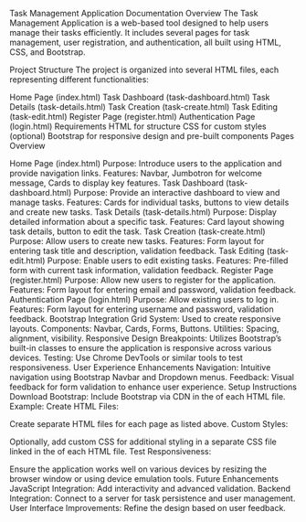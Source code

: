 Task Management Application Documentation Overview The Task Management Application is a web-based tool designed to help users manage their tasks efficiently. It includes several pages for task management, user registration, and authentication, all built using HTML, CSS, and Bootstrap.

Project Structure The project is organized into several HTML files, each representing different functionalities:

Home Page (index.html) Task Dashboard (task-dashboard.html) Task Details (task-details.html) Task Creation (task-create.html) Task Editing (task-edit.html) Register Page (register.html) Authentication Page (login.html) Requirements HTML for structure CSS for custom styles (optional) Bootstrap for responsive design and pre-built components Pages Overview

Home Page (index.html) Purpose: Introduce users to the application and provide navigation links. Features: Navbar, Jumbotron for welcome message, Cards to display key features.
Task Dashboard (task-dashboard.html) Purpose: Provide an interactive dashboard to view and manage tasks. Features: Cards for individual tasks, buttons to view details and create new tasks.
Task Details (task-details.html) Purpose: Display detailed information about a specific task. Features: Card layout showing task details, button to edit the task.
Task Creation (task-create.html) Purpose: Allow users to create new tasks. Features: Form layout for entering task title and description, validation feedback.
Task Editing (task-edit.html) Purpose: Enable users to edit existing tasks. Features: Pre-filled form with current task information, validation feedback.
Register Page (register.html) Purpose: Allow new users to register for the application. Features: Form layout for entering email and password, validation feedback.
Authentication Page (login.html) Purpose: Allow existing users to log in. Features: Form layout for entering username and password, validation feedback. Bootstrap Integration Grid System: Used to create responsive layouts. Components: Navbar, Cards, Forms, Buttons. Utilities: Spacing, alignment, visibility. Responsive Design Breakpoints: Utilizes Bootstrap’s built-in classes to ensure the application is responsive across various devices. Testing: Use Chrome DevTools or similar tools to test responsiveness. User Experience Enhancements Navigation: Intuitive navigation using Bootstrap Navbar and Dropdown menus. Feedback: Visual feedback for form validation to enhance user experience. Setup Instructions Download Bootstrap:
Include Bootstrap via CDN in the of each HTML file. Example: Create HTML Files:

Create separate HTML files for each page as listed above. Custom Styles:

Optionally, add custom CSS for additional styling in a separate CSS file linked in the of each HTML file. Test Responsiveness:

Ensure the application works well on various devices by resizing the browser window or using device emulation tools. Future Enhancements JavaScript Integration: Add interactivity and advanced validation. Backend Integration: Connect to a server for task persistence and user management. User Interface Improvements: Refine the design based on user feedback.
